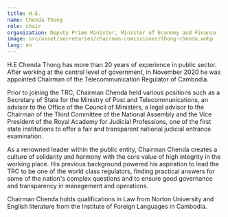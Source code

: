 ```yaml
---
title: H.E.
name: Chenda Thong
role: chair
organization: Deputy Prime Minister, Minister of Economy and Finance
image: src/asset/secretaries/chairman-comissioner/thong-chenda.webp
lang: en
---
```


H.E Chenda Thong has more than 20 years of experience in public sector. After working at the central level of government, in November 2020 he was appointed Chairman of the Telecommunication Regulator of Cambodia.

Prior to joining the TRC, Chairman Chenda held various positions such as a Secretary of State for the Ministry of Post and Telecommunications, an advisor to the Office of the Council of Ministers, a legal advisor to the Chairman of the Third Committee of the National Assembly and the Vice President of the Royal Academy for Judicial Professions, one of the first state institutions to offer a fair and transparent national judicial entrance examination.

As a renowned leader within the public entity, Chairman Chenda creates a culture of solidarity and harmony with the core value of high integrity in the working place. His previous background powered his aspiration to lead the TRC to be one of the world class regulators, finding practical answers for some of the nation's complex questions and to ensure good governance and transparency in management and operations.

Chairman Chenda holds qualifications in Law from Norton University and English literature from the Institute of Foreign Languages in Cambodia.
